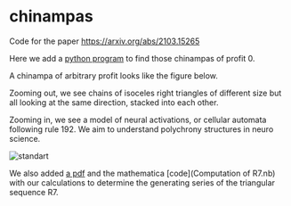 # chinampas
Code for the paper https://arxiv.org/abs/2103.15265

Here we add a [python program](main.py) to find those chinampas of profit 0.

A chinampa of arbitrary profit looks like the figure below.

Zooming out, we see chains of isoceles right triangles of different size but all looking at the same direction, stacked into each other.

Zooming in, we see a model of neural activations, or cellular automata following rule 192. We aim to understand polychrony structures in neuro science.

![standart](https://user-images.githubusercontent.com/18435221/112927159-8c8d2100-90e2-11eb-93a0-69e93edf529b.png)


We also added [a pdf](R7.pdf) and the mathematica [code](Computation of R7.nb) with our calculations to determine the generating series of the triangular sequence R7.
